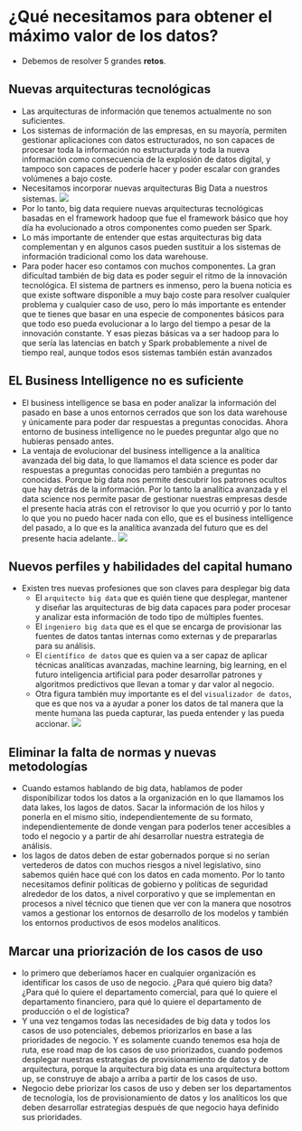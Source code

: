 # ¿Qué necesitamos para obtener el máximo valor de los datos?
* Debemos de resolver 5 grandes **retos**.

## Nuevas arquitecturas tecnológicas
* Las arquitecturas de información que tenemos actualmente no son suficientes.
* Los sistemas de información de las empresas, en su mayoría, permiten gestionar aplicaciones con datos estructurados, no son capaces de procesar toda la información no estructurada y toda la nueva información como consecuencia de la explosión de datos digital,  y tampoco son capaces de poderle hacer y poder escalar con grandes volúmenes a bajo coste.
* Necesitamos incorporar nuevas arquitecturas Big Data a nuestros sistemas.
![](images/03_retos.png)
* Por lo tanto, big data requiere nuevas arquitecturas tecnológicas basadas en el framework hadoop que fue el framework básico que hoy día ha evolucionado a otros componentes como pueden ser Spark.
* Lo más importante de entender que estas arquitecturas big data complementan y en algunos casos pueden sustituir a los sistemas de información tradicional como los data warehouse.
* Para poder hacer eso contamos con muchos componentes. La gran dificultad también de big data es poder seguir el ritmo de la innovación tecnológica. El sistema de partners es inmenso, pero la buena noticia es que existe software disponible a muy bajo coste para resolver cualquier problema y cualquier caso de uso, pero lo más importante es entender que te tienes que basar en una especie de componentes básicos para que todo eso pueda evolucionar a lo largo del tiempo a pesar de la innovación constante. Y esas piezas básicas va a ser hadoop para lo que sería las latencias en batch y Spark probablemente a nivel de tiempo real, aunque todos esos sistemas también están avanzados

## EL Business Intelligence no es suficiente
* El business intelligence se basa en poder analizar la información del pasado en base a unos entornos cerrados que son los data warehouse y únicamente para poder dar respuestas a preguntas conocidas. Ahora entorno de business intelligence no le puedes preguntar algo que no hubieras pensado antes.
* La ventaja de evolucionar del business intelligence a la analítica avanzada del big data, lo que llamamos el data science es poder dar respuestas a preguntas conocidas pero también a preguntas no conocidas. Porque big data nos permite descubrir los patrones ocultos que hay detrás de la información. Por lo tanto la analítica avanzada y el data science nos permite pasar de gestionar nuestras empresas desde el presente hacia atrás con el retrovisor lo que you ocurrió y por lo tanto lo que you no puedo hacer nada con ello, que es el business intelligence del pasado, a lo que es la analítica avanzada del futuro que es del presente hacia adelante..
![](images/04_retos.png)
  
## Nuevos perfiles y habilidades del capital humano

* Existen tres nuevas profesiones que son claves para desplegar big data
  * El `arquitecto big data` que es quién tiene que desplegar, mantener y diseñar las arquitecturas de big data capaces para poder procesar y analizar esta información de todo tipo de múltiples fuentes.
  * El `ingeniero big data` que es el que se encarga de provisionar las fuentes de datos tantas internas como externas y de prepararlas para su análisis. 
  * El `científico de datos` que es quien va a ser capaz de aplicar técnicas analíticas avanzadas, machine learning, big learning, en el futuro inteligencia artificial para poder desarrollar patrones y algoritmos predictivos que llevan a tomar y dar valor al negocio.
  * Otra figura también muy importante es el del `visualizador de datos`, que es que nos va a ayudar a poner los datos de tal manera que la mente humana las pueda capturar, las pueda entender y las pueda accionar.
![](images/05_retos.png)
    
## Eliminar la falta de normas y nuevas metodologías

* Cuando estamos hablando de big data, hablamos de poder disponibilizar todos los datos a la organización en lo que llamamos los data lakes, los lagos de datos. Sacar la información de los hilos y ponerla en el mismo sitio, independientemente de su formato, independientemente de donde vengan para poderlos tener accesibles a todo el negocio y a partir de ahí desarrollar nuestra estrategia de análisis.
*  los lagos de datos deben de estar gobernados porque si no serían vertederos de datos con muchos riesgos a nivel legislativo, sino sabemos quién hace qué con los datos en cada momento. Por lo tanto necesitamos definir políticas de gobierno y políticas de seguridad alrededor de los datos, a nivel corporativo y que se implementan en procesos a nivel técnico que tienen que ver con la manera que nosotros vamos a gestionar los entornos de desarrollo de los modelos y también los entornos productivos de esos modelos analíticos.


## Marcar una priorización de los casos de uso

* lo primero que deberíamos hacer en cualquier organización es identificar los casos de uso de negocio. ¿Para qué quiero big data? ¿Para qué lo quiere el departamento comercial, para qué lo quiere el departamento financiero, para qué lo quiere el departamento de producción o el de logística?
* Y una vez tengamos todas las necesidades de big data y todos los casos de uso potenciales, debemos priorizarlos en base a las prioridades de negocio. Y es solamente cuando tenemos esa hoja de ruta, ese road map de los casos de uso priorizados, cuando podemos desplegar nuestras estrategias de provisionamiento de datos y de arquitectura, porque la arquitectura big data es una arquitectura bottom up, se construye de abajo a arriba a partir de los casos de uso.
* Negocio debe priorizar los casos de uso y deben ser los departamentos de tecnología, los de provisionamiento de datos y los analíticos los que deben desarrollar estrategias después de que negocio haya definido sus prioridades.